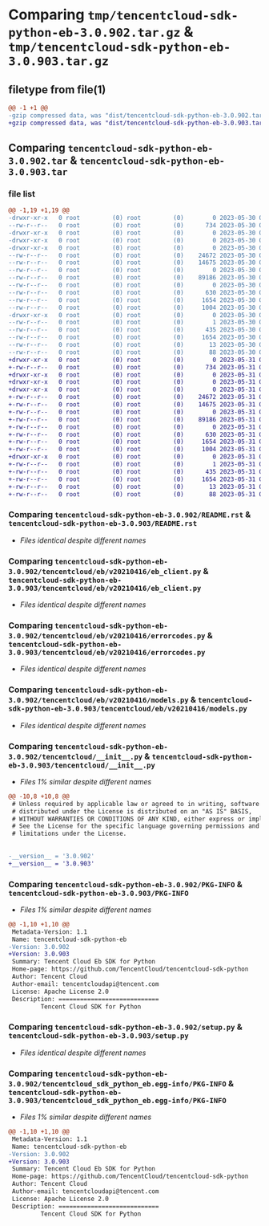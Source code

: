 # Comparing `tmp/tencentcloud-sdk-python-eb-3.0.902.tar.gz` & `tmp/tencentcloud-sdk-python-eb-3.0.903.tar.gz`

## filetype from file(1)

```diff
@@ -1 +1 @@
-gzip compressed data, was "dist/tencentcloud-sdk-python-eb-3.0.902.tar", last modified: Tue May 30 00:22:24 2023, max compression
+gzip compressed data, was "dist/tencentcloud-sdk-python-eb-3.0.903.tar", last modified: Wed May 31 02:10:36 2023, max compression
```

## Comparing `tencentcloud-sdk-python-eb-3.0.902.tar` & `tencentcloud-sdk-python-eb-3.0.903.tar`

### file list

```diff
@@ -1,19 +1,19 @@
-drwxr-xr-x   0 root         (0) root         (0)        0 2023-05-30 00:22:24.000000 tencentcloud-sdk-python-eb-3.0.902/
--rw-r--r--   0 root         (0) root         (0)      734 2023-05-30 00:22:24.000000 tencentcloud-sdk-python-eb-3.0.902/README.rst
-drwxr-xr-x   0 root         (0) root         (0)        0 2023-05-30 00:22:24.000000 tencentcloud-sdk-python-eb-3.0.902/tencentcloud/
-drwxr-xr-x   0 root         (0) root         (0)        0 2023-05-30 00:22:24.000000 tencentcloud-sdk-python-eb-3.0.902/tencentcloud/eb/
-drwxr-xr-x   0 root         (0) root         (0)        0 2023-05-30 00:22:24.000000 tencentcloud-sdk-python-eb-3.0.902/tencentcloud/eb/v20210416/
--rw-r--r--   0 root         (0) root         (0)    24672 2023-05-30 00:22:24.000000 tencentcloud-sdk-python-eb-3.0.902/tencentcloud/eb/v20210416/eb_client.py
--rw-r--r--   0 root         (0) root         (0)    14675 2023-05-30 00:22:24.000000 tencentcloud-sdk-python-eb-3.0.902/tencentcloud/eb/v20210416/errorcodes.py
--rw-r--r--   0 root         (0) root         (0)        0 2023-05-30 00:22:24.000000 tencentcloud-sdk-python-eb-3.0.902/tencentcloud/eb/v20210416/__init__.py
--rw-r--r--   0 root         (0) root         (0)    89186 2023-05-30 00:22:24.000000 tencentcloud-sdk-python-eb-3.0.902/tencentcloud/eb/v20210416/models.py
--rw-r--r--   0 root         (0) root         (0)        0 2023-05-30 00:22:24.000000 tencentcloud-sdk-python-eb-3.0.902/tencentcloud/eb/__init__.py
--rw-r--r--   0 root         (0) root         (0)      630 2023-05-30 00:22:24.000000 tencentcloud-sdk-python-eb-3.0.902/tencentcloud/__init__.py
--rw-r--r--   0 root         (0) root         (0)     1654 2023-05-30 00:22:24.000000 tencentcloud-sdk-python-eb-3.0.902/PKG-INFO
--rw-r--r--   0 root         (0) root         (0)     1004 2023-05-30 00:22:24.000000 tencentcloud-sdk-python-eb-3.0.902/setup.py
-drwxr-xr-x   0 root         (0) root         (0)        0 2023-05-30 00:22:24.000000 tencentcloud-sdk-python-eb-3.0.902/tencentcloud_sdk_python_eb.egg-info/
--rw-r--r--   0 root         (0) root         (0)        1 2023-05-30 00:22:24.000000 tencentcloud-sdk-python-eb-3.0.902/tencentcloud_sdk_python_eb.egg-info/dependency_links.txt
--rw-r--r--   0 root         (0) root         (0)      435 2023-05-30 00:22:24.000000 tencentcloud-sdk-python-eb-3.0.902/tencentcloud_sdk_python_eb.egg-info/SOURCES.txt
--rw-r--r--   0 root         (0) root         (0)     1654 2023-05-30 00:22:24.000000 tencentcloud-sdk-python-eb-3.0.902/tencentcloud_sdk_python_eb.egg-info/PKG-INFO
--rw-r--r--   0 root         (0) root         (0)       13 2023-05-30 00:22:24.000000 tencentcloud-sdk-python-eb-3.0.902/tencentcloud_sdk_python_eb.egg-info/top_level.txt
--rw-r--r--   0 root         (0) root         (0)       88 2023-05-30 00:22:24.000000 tencentcloud-sdk-python-eb-3.0.902/setup.cfg
+drwxr-xr-x   0 root         (0) root         (0)        0 2023-05-31 02:10:36.000000 tencentcloud-sdk-python-eb-3.0.903/
+-rw-r--r--   0 root         (0) root         (0)      734 2023-05-31 02:10:36.000000 tencentcloud-sdk-python-eb-3.0.903/README.rst
+drwxr-xr-x   0 root         (0) root         (0)        0 2023-05-31 02:10:36.000000 tencentcloud-sdk-python-eb-3.0.903/tencentcloud/
+drwxr-xr-x   0 root         (0) root         (0)        0 2023-05-31 02:10:36.000000 tencentcloud-sdk-python-eb-3.0.903/tencentcloud/eb/
+drwxr-xr-x   0 root         (0) root         (0)        0 2023-05-31 02:10:36.000000 tencentcloud-sdk-python-eb-3.0.903/tencentcloud/eb/v20210416/
+-rw-r--r--   0 root         (0) root         (0)    24672 2023-05-31 02:10:36.000000 tencentcloud-sdk-python-eb-3.0.903/tencentcloud/eb/v20210416/eb_client.py
+-rw-r--r--   0 root         (0) root         (0)    14675 2023-05-31 02:10:36.000000 tencentcloud-sdk-python-eb-3.0.903/tencentcloud/eb/v20210416/errorcodes.py
+-rw-r--r--   0 root         (0) root         (0)        0 2023-05-31 02:10:36.000000 tencentcloud-sdk-python-eb-3.0.903/tencentcloud/eb/v20210416/__init__.py
+-rw-r--r--   0 root         (0) root         (0)    89186 2023-05-31 02:10:36.000000 tencentcloud-sdk-python-eb-3.0.903/tencentcloud/eb/v20210416/models.py
+-rw-r--r--   0 root         (0) root         (0)        0 2023-05-31 02:10:36.000000 tencentcloud-sdk-python-eb-3.0.903/tencentcloud/eb/__init__.py
+-rw-r--r--   0 root         (0) root         (0)      630 2023-05-31 02:10:36.000000 tencentcloud-sdk-python-eb-3.0.903/tencentcloud/__init__.py
+-rw-r--r--   0 root         (0) root         (0)     1654 2023-05-31 02:10:36.000000 tencentcloud-sdk-python-eb-3.0.903/PKG-INFO
+-rw-r--r--   0 root         (0) root         (0)     1004 2023-05-31 02:10:36.000000 tencentcloud-sdk-python-eb-3.0.903/setup.py
+drwxr-xr-x   0 root         (0) root         (0)        0 2023-05-31 02:10:36.000000 tencentcloud-sdk-python-eb-3.0.903/tencentcloud_sdk_python_eb.egg-info/
+-rw-r--r--   0 root         (0) root         (0)        1 2023-05-31 02:10:36.000000 tencentcloud-sdk-python-eb-3.0.903/tencentcloud_sdk_python_eb.egg-info/dependency_links.txt
+-rw-r--r--   0 root         (0) root         (0)      435 2023-05-31 02:10:36.000000 tencentcloud-sdk-python-eb-3.0.903/tencentcloud_sdk_python_eb.egg-info/SOURCES.txt
+-rw-r--r--   0 root         (0) root         (0)     1654 2023-05-31 02:10:36.000000 tencentcloud-sdk-python-eb-3.0.903/tencentcloud_sdk_python_eb.egg-info/PKG-INFO
+-rw-r--r--   0 root         (0) root         (0)       13 2023-05-31 02:10:36.000000 tencentcloud-sdk-python-eb-3.0.903/tencentcloud_sdk_python_eb.egg-info/top_level.txt
+-rw-r--r--   0 root         (0) root         (0)       88 2023-05-31 02:10:36.000000 tencentcloud-sdk-python-eb-3.0.903/setup.cfg
```

### Comparing `tencentcloud-sdk-python-eb-3.0.902/README.rst` & `tencentcloud-sdk-python-eb-3.0.903/README.rst`

 * *Files identical despite different names*

### Comparing `tencentcloud-sdk-python-eb-3.0.902/tencentcloud/eb/v20210416/eb_client.py` & `tencentcloud-sdk-python-eb-3.0.903/tencentcloud/eb/v20210416/eb_client.py`

 * *Files identical despite different names*

### Comparing `tencentcloud-sdk-python-eb-3.0.902/tencentcloud/eb/v20210416/errorcodes.py` & `tencentcloud-sdk-python-eb-3.0.903/tencentcloud/eb/v20210416/errorcodes.py`

 * *Files identical despite different names*

### Comparing `tencentcloud-sdk-python-eb-3.0.902/tencentcloud/eb/v20210416/models.py` & `tencentcloud-sdk-python-eb-3.0.903/tencentcloud/eb/v20210416/models.py`

 * *Files identical despite different names*

### Comparing `tencentcloud-sdk-python-eb-3.0.902/tencentcloud/__init__.py` & `tencentcloud-sdk-python-eb-3.0.903/tencentcloud/__init__.py`

 * *Files 1% similar despite different names*

```diff
@@ -10,8 +10,8 @@
 # Unless required by applicable law or agreed to in writing, software
 # distributed under the License is distributed on an "AS IS" BASIS,
 # WITHOUT WARRANTIES OR CONDITIONS OF ANY KIND, either express or implied.
 # See the License for the specific language governing permissions and
 # limitations under the License.
 
 
-__version__ = '3.0.902'
+__version__ = '3.0.903'
```

### Comparing `tencentcloud-sdk-python-eb-3.0.902/PKG-INFO` & `tencentcloud-sdk-python-eb-3.0.903/PKG-INFO`

 * *Files 1% similar despite different names*

```diff
@@ -1,10 +1,10 @@
 Metadata-Version: 1.1
 Name: tencentcloud-sdk-python-eb
-Version: 3.0.902
+Version: 3.0.903
 Summary: Tencent Cloud Eb SDK for Python
 Home-page: https://github.com/TencentCloud/tencentcloud-sdk-python
 Author: Tencent Cloud
 Author-email: tencentcloudapi@tencent.com
 License: Apache License 2.0
 Description: ============================
         Tencent Cloud SDK for Python
```

### Comparing `tencentcloud-sdk-python-eb-3.0.902/setup.py` & `tencentcloud-sdk-python-eb-3.0.903/setup.py`

 * *Files identical despite different names*

### Comparing `tencentcloud-sdk-python-eb-3.0.902/tencentcloud_sdk_python_eb.egg-info/PKG-INFO` & `tencentcloud-sdk-python-eb-3.0.903/tencentcloud_sdk_python_eb.egg-info/PKG-INFO`

 * *Files 1% similar despite different names*

```diff
@@ -1,10 +1,10 @@
 Metadata-Version: 1.1
 Name: tencentcloud-sdk-python-eb
-Version: 3.0.902
+Version: 3.0.903
 Summary: Tencent Cloud Eb SDK for Python
 Home-page: https://github.com/TencentCloud/tencentcloud-sdk-python
 Author: Tencent Cloud
 Author-email: tencentcloudapi@tencent.com
 License: Apache License 2.0
 Description: ============================
         Tencent Cloud SDK for Python
```

